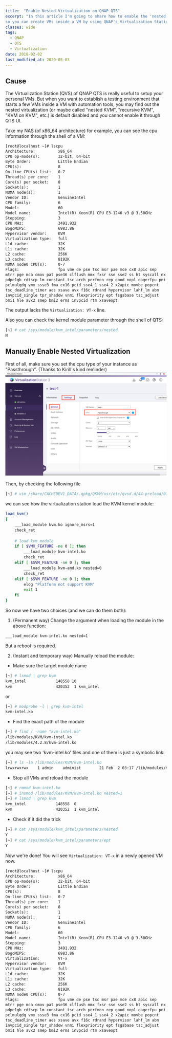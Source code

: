 ```yaml
---
title:  "Enable Nested Virtualization on QNAP QTS"
excerpt: "In this article I'm going to share how to enable the 'nested' option of KVM, 
so you can create VMs inside a VM by using QNAP's Virtualization Station."
classes: wide
tags: 
  - QNAP
  - QTS
  - Virtualization
date: 2018-02-02
last_modified_at: 2020-05-03
---
```


## Cause
The Virtualization Station (QVS) of QNAP QTS is really useful to setup your personal VMs.
But when you want to establish a testing environment that starts a few VMs inside a VM with automation tools,
you may find out the nested virtualization (or maybe called "nested KVM", "recursive KVM", "KVM on KVM", etc.) 
is default disabled and you cannot enable it through QTS UI. 

Take my NAS (of x86_64 architecture) for example, you can see the cpu information through the shell of a VM:
```
[root@localhost ~]# lscpu
Architecture:          x86_64
CPU op-mode(s):        32-bit, 64-bit
Byte Order:            Little Endian
CPU(s):                8
On-line CPU(s) list:   0-7
Thread(s) per core:    1
Core(s) per socket:    8
Socket(s):             1
NUMA node(s):          1
Vendor ID:             GenuineIntel
CPU family:            6
Model:                 60
Model name:            Intel(R) Xeon(R) CPU E3-1246 v3 @ 3.50GHz
Stepping:              3
CPU MHz:               3491.932
BogoMIPS:              6983.86
Hypervisor vendor:     KVM
Virtualization type:   full
L1d cache:             32K
L1i cache:             32K
L2 cache:              256K
L3 cache:              8192K
NUMA node0 CPU(s):     0-7
Flags:                 fpu vme de pse tsc msr pae mce cx8 apic sep mtrr pge mca cmov pat pse36 clflush mmx fxsr sse sse2 ss ht syscall nx pdpe1gb rdtscp lm constant_tsc arch_perfmon rep_good nopl eagerfpu pni pclmulqdq vmx ssse3 fma cx16 pcid sse4_1 sse4_2 x2apic movbe popcnt tsc_deadline_timer aes xsave avx f16c rdrand hypervisor lahf_lm abm invpcid_single tpr_shadow vnmi flexpriority ept fsgsbase tsc_adjust bmi1 hle avx2 smep bmi2 erms invpcid rtm xsaveopt
```
The output lacks the `Virtualization: VT-x` line.

Also you can check the kernel module parameter through the shell of QTS:
```bash
[~] # cat /sys/module/kvm_intel/parameters/nested
N
```

## Manually Enable Nested Virtualization

First of all, make sure you set the cpu type of your instance as "Passthrough". (Thanks to Kirill's kind reminder)
<img src="/assets/sdhuang32/images/cpu-passthrogh.png">

Then, by checking the following file  
```bash
[~] # vim /share/CACHEDEV1_DATA/.qpkg/QKVM/usr/etc/qvsd.d/44-preload/01-module
```
we can see how the virtualization station load the KVM kernel module:
```bash
load_kvm()
{
    ___load_module kvm.ko ignore_msrs=1
    check_ret

    # load kvm module
    if [ $VMX_FEATURE -ne 0 ]; then
        ___load_module kvm-intel.ko
        check_ret
    elif [ $SVM_FEATURE -ne 0 ]; then
        ___load_module kvm-amd.ko nested=0
        check_ret
    elif [ $SVM_FEATURE -ne 0 ]; then
        elog "Platform not support KVM"
        exit 1
    fi
}
```
So now we have two choices (and we can do them both):

1. (Permanent way) Change the argument when loading the module in the above function:
```bash
___load_module kvm-intel.ko nested=1
```
But a reboot is required.

2. (Instant and temporary way) Manually reload the module:
- Make sure the target module name
```bash
[~] # lsmod | grep kvm
kvm_intel             148558 10
kvm                   420352  1 kvm_intel
```
or
```bash
[~] # modprobe -l | grep kvm-intel
kvm-intel.ko
```
- Find the exact path of the module
```bash
[~] # find / -name "kvm-intel.ko"
/lib/modules/KVM/kvm-intel.ko
/lib/modules/4.2.8/kvm-intel.ko
```
you may see two 'kvm-intel.ko' files and one of them is just a symbolic link:
```bash
[~] # ls -la /lib/modules/KVM/kvm-intel.ko
lrwxrwxrwx    1 admin    administ        21 Feb  2 03:17 /lib/modules/KVM/kvm-intel.ko -> ../4.2.8/kvm-intel.ko
```
- Stop all VMs and reload the module
```bash
[~] # rmmod kvm-intel.ko
[~] # insmod /lib/modules/KVM/kvm-intel.ko nested=1
[~] # lsmod | grep kvm
kvm_intel             148558  0
kvm                   420352  1 kvm_intel
```
- Check if it did the trick
```bash
[~] # cat /sys/module/kvm_intel/parameters/nested
Y
[~] # cat /sys/module/kvm_intel/parameters/ept
Y
```

Now we're done! You will see `Virtualization: VT-x` in a newly opened VM now. 
```
[root@localhost ~]# lscpu
Architecture:          x86_64
CPU op-mode(s):        32-bit, 64-bit
Byte Order:            Little Endian
CPU(s):                8
On-line CPU(s) list:   0-7
Thread(s) per core:    1
Core(s) per socket:    8
Socket(s):             1
NUMA node(s):          1
Vendor ID:             GenuineIntel
CPU family:            6
Model:                 60
Model name:            Intel(R) Xeon(R) CPU E3-1246 v3 @ 3.50GHz
Stepping:              3
CPU MHz:               3491.932
BogoMIPS:              6983.86
Virtualization:        VT-x
Hypervisor vendor:     KVM
Virtualization type:   full
L1d cache:             32K
L1i cache:             32K
L2 cache:              256K
L3 cache:              8192K
NUMA node0 CPU(s):     0-7
Flags:                 fpu vme de pse tsc msr pae mce cx8 apic sep mtrr pge mca cmov pat pse36 clflush mmx fxsr sse sse2 ss ht syscall nx pdpe1gb rdtscp lm constant_tsc arch_perfmon rep_good nopl eagerfpu pni pclmulqdq vmx ssse3 fma cx16 pcid sse4_1 sse4_2 x2apic movbe popcnt tsc_deadline_timer aes xsave avx f16c rdrand hypervisor lahf_lm abm invpcid_single tpr_shadow vnmi flexpriority ept fsgsbase tsc_adjust bmi1 hle avx2 smep bmi2 erms invpcid rtm xsaveopt
```
